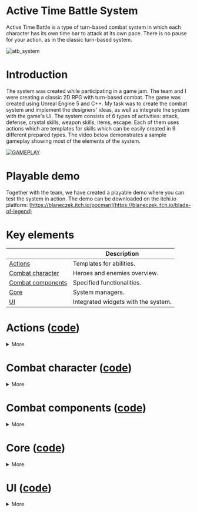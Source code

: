 # Active Time Battle System
Active Time Battle is a type of turn-based combat system in which each character has its own time bar to attack at its own pace. There is no pause for your action, as in the classic turn-based system.

![atb_system](https://github.com/user-attachments/assets/dd45f40c-6826-458c-b025-c6fe10f13a89)

# Introduction
The system was created while participating in a game jam. The team and I were creating a classic 2D RPG with turn-based combat. The game was created using Unreal Engine 5 and C++. My task was to create the combat system and implement the designers' ideas, as well as integrate the system with the game's UI. The system consists of 6 types of activities: attack, defense, crystal skills, weapon skills, items, escape. Each of them uses actions which are templates for skills which can be easily created in 9 different prepared types. The video below demonstrates a sample gameplay showing most of the elements of the system. 

[![GAMEPLAY](https://img.youtube.com/vi/getVlf-3iAM.jpg)](https://www.youtube.com/watch?v=getVlf-3iAM)

# Playable demo
Together with the team, we have created a playable demo where you can test the system in action. The demo can be downloaded on the itchi.io platform:
[https://blaneczek.itch.io/pocman](https://blaneczek.itch.io/blade-of-legend)

# Key elements

|                                                                               | Description                                                     |
|-------------------------------------------------------------------------------|-----------------------------------------------------------------|
| [Actions](#actions-code)                                                      | Templates for abilities.                                        |
| [Combat character](#combat-character-code)                                    | Heroes and enemies overview.                                    |
| [Combat components](#combat-components-code)                                  | Specified functionalities.                                      |
| [Core](#core-code)                                                            | System managers.                                                |
| [UI](#ui-code)                                                                | Integrated widgets with the system.                             |


# Actions ([code](Source/BladeOfLegend/DAWID/Actions))  
<details>
<summary>More</summary>

</details>

# Combat character ([code](Source/BladeOfLegend/DAWID/Characters)) 
<details>
<summary>More</summary>

</details>

# Combat components ([code](Source/BladeOfLegend/DAWID/CombatComponents)) 
<details>
<summary>More</summary>

</details>

# Core ([code](Source/BladeOfLegend/DAWID/Core)) 
<details>
<summary>More</summary>

</details>

# UI ([code](Source/BladeOfLegend/DAWID/UI))
<details>
<summary>More</summary>

</details>
